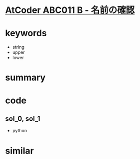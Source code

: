 # [AtCoder ABC011 B - 名前の確認](https://atcoder.jp/contests/abc011/tasks/abc011_2)


# keywords 
- string
- upper
- lower


# summary 


# code 
## sol_0, sol_1
- python


# similar 

